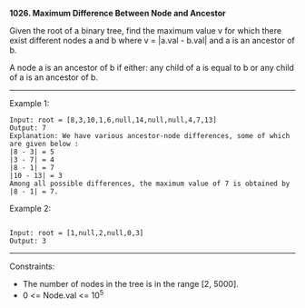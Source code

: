 **1026. Maximum Difference Between Node and Ancestor**

Given the root of a binary tree, find the maximum value v for which there exist different nodes a and b where v = |a.val - b.val| and a is an ancestor of b.

A node a is an ancestor of b if either: any child of a is equal to b or any child of a is an ancestor of b.

 
***

Example 1:
```
Input: root = [8,3,10,1,6,null,14,null,null,4,7,13]
Output: 7
Explanation: We have various ancestor-node differences, some of which are given below :
|8 - 3| = 5
|3 - 7| = 4
|8 - 1| = 7
|10 - 13| = 3
Among all possible differences, the maximum value of 7 is obtained by |8 - 1| = 7.
```
Example 2:
```

Input: root = [1,null,2,null,0,3]
Output: 3
```
***
Constraints:

- The number of nodes in the tree is in the range [2, 5000].
- 0 <= Node.val <= 10<sup>5</sup>